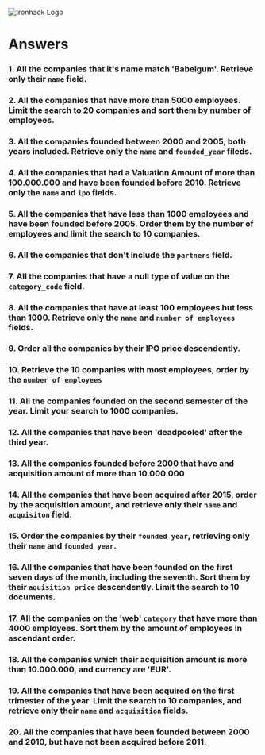 ![Ironhack Logo](https://i.imgur.com/1QgrNNw.png)

# Answers

### 1. All the companies that it's name match 'Babelgum'. Retrieve only their `name` field.

<!-- name:"Babelgum" -->

### 2. All the companies that have more than 5000 employees. Limit the search to 20 companies and sort them by **number of employees**.

<!-- filter: {number_of_employees: {$gte: 5000}}
sort: {number_of_employees: -1}
Limit: 20-->

### 3. All the companies founded between 2000 and 2005, both years included. Retrieve only the `name` and `founded_year` fileds.

<!-- filter: {founded_year: {$gte: 2000, $lte: 2005}}
sort: {founded_year: 1, name: 1}-->

### 4. All the companies that had a Valuation Amount of more than 100.000.000 and have been founded before 2010. Retrieve only the `name` and `ipo` fields.

<!-- filter: {$and: [{'ipo.valuation_amount': {$gte: 100000000}}, {founded_year: {$lte: 2010}}]}
sort: {name: 1, ipo: 1} -->

### 5. All the companies that have less than 1000 employees and have been founded before 2005. Order them by the number of employees and limit the search to 10 companies.

<!-- filter: {$and: [{number_of_employees: {$lt: 1000}, founded_year: {$lt: 2005}}]}
sort: {number_of_employees: -1}
-->

### 6. All the companies that don't include the `partners` field.

<!-- {partners: {$exists: false}} -->

### 7. All the companies that have a null type of value on the `category_code` field.

<!-- {category_code: {$type: "null"}} -->

### 8. All the companies that have at least 100 employees but less than 1000. Retrieve only the `name` and `number of employees` fields.

<!-- filter: {$and: [{number_of_employees: {$gte: 100, $lte: 1000}}]}
project: {name: 1, number_of_employees: 1}
 -->

### 9. Order all the companies by their IPO price descendently.

<!-- project: {"ipo.valuation_amount": 1}
sort: {"ipo.valuation_amount": -1} -->

### 10. Retrieve the 10 companies with most employees, order by the `number of employees`

<!-- project: {number_of_employees: 1, name: 1}
sort: {number_of_employees: -1}
limit: 10
 -->

### 11. All the companies founded on the second semester of the year. Limit your search to 1000 companies.

<!-- Yfilter: {founded_month: {$gte: 6}} -->

### 12. All the companies that have been 'deadpooled' after the third year.

<!-- {deadpooled_year: {$gte: 3}} -->

### 13. All the companies founded before 2000 that have and acquisition amount of more than 10.000.000

<!-- filter: {$and: [{'founded_year':{$lte: 2000}}, {"acquisitions.price_amount": {$gte: 10000000}}]}-->

### 14. All the companies that have been acquired after 2015, order by the acquisition amount, and retrieve only their `name` and `acquisiton` field.

<!-- filter: {acquisition: {$gte: 2015}}
project: {name: 1, acquisition: 1}
sort: {"acquisitions.price_amount": 1}
 -->

### 15. Order the companies by their `founded year`, retrieving only their `name` and `founded year`.

<!-- project: {name: 1, founded_year: 1, _id: 0}
sort: {founded_year: 1} -->

### 16. All the companies that have been founded on the first seven days of the month, including the seventh. Sort them by their `aquisition price` descendently. Limit the search to 10 documents.

<!-- filter: {founded_day: {$lte: 7}}
sort:  {"acquisitions.price_amount": -1}-->

### 17. All the companies on the 'web' `category` that have more than 4000 employees. Sort them by the amount of employees in ascendant order.

<!-- filter: {$and: [{category_code: "web"}, {number_of_employees: {$gte: 4000}}]}
sort: {number_of_employees: -1}
 -->

### 18. All the companies which their acquisition amount is more than 10.000.000, and currency are 'EUR'.

<!-- filter: {$and [{"acquisitions.price_amount": {$gte: 10000000}}, {"acquisitions.price_currency_code": "EUR"}]} -->

### 19. All the companies that have been acquired on the first trimester of the year. Limit the search to 10 companies, and retrieve only their `name` and `acquisition` fields.

<!-- Your Code Goes Here -->

### 20. All the companies that have been founded between 2000 and 2010, but have not been acquired before 2011.

<!-- Your Code Goes Here -->
